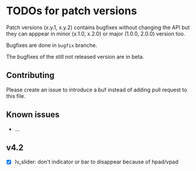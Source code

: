 # TODOs for patch versions
Patch versions (x.y.1, x.y.2) contains bugfixes without changing the API but they can apppear in minor (x.1.0, x.2.0) or major (1.0.0, 2.0.0) version too.

Bugfixes are done in `bugfix` branche.

The bugfixes of the still not released version are in beta.

## Contributing
Please create an issue to introduce a buf instead of adding pull request to this file.

## Known issues
* ...

## v4.2
- [x] lv_slider: don't indicator or bar to disappear because of hpad/vpad
